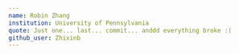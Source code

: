 ```yaml
---
name: Robin Zhang
institution: University of Pennsylvania
quote: Just one... last... commit... anddd everything broke :(
github_user: Zhixinb
---
```

